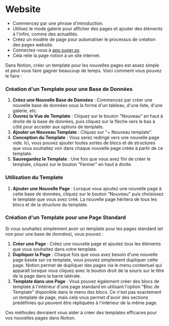 # Website

- Commencez par une phrase d'introduction.
- Utilisez le mode galerie pour afficher des pages et ajouter des éléments à l'infini, comme des actualités.
- Créez un modèle de page pour automatiser le processus de création des pages website.
- Connectez-vous à [app.super.so](http://app.super.so/).
- Cela relie la page notion à un site internet.

Dans Notion, créer un template pour les nouvelles pages est assez simple et peut vous faire gagner beaucoup de temps. Voici comment vous pouvez le faire :

### Création d'un Template pour une Base de Données

1. **Créez une Nouvelle Base de Données** : Commencez par créer une nouvelle base de données sous la forme d'un tableau, d'une liste, d'une galerie, etc.
2. **Ouvrez la Vue de Template** : Cliquez sur le bouton "Nouveau" en haut à droite de la base de données, puis cliquez sur la flèche vers le bas à côté pour accéder aux options de template.
3. **Ajouter un Nouveau Template** : Cliquez sur "+ Nouveau template".
4. **Conception du Template** : Vous serez redirigé vers une nouvelle page vide. Ici, vous pouvez ajouter toutes sortes de blocs et de structures que vous souhaitez voir dans chaque nouvelle page créée à partir de ce template.
5. **Sauvegardez le Template** : Une fois que vous avez fini de créer le template, cliquez sur le bouton "Fermer" en haut à droite.

### Utilisation du Template

1. **Ajouter une Nouvelle Page** : Lorsque vous ajoutez une nouvelle page à cette base de données, cliquez sur le bouton "Nouveau" puis choisissez le template que vous avez créé. La nouvelle page héritera de tous les blocs et de la structure du template.

### Création d'un Template pour une Page Standard

Si vous souhaitez simplement avoir un template pour les pages standard (et non pour une base de données), vous pouvez :

1. **Créer une Page** : Créez une nouvelle page et ajoutez tous les éléments que vous souhaitez dans votre template.
2. **Dupliquer la Page** : Chaque fois que vous avez besoin d'une nouvelle page basée sur ce template, vous pouvez simplement dupliquer cette page. Notion permet de dupliquer des pages via le menu contextuel qui apparaît lorsque vous cliquez avec le bouton droit de la souris sur le titre de la page dans la barre latérale.
3. **Template dans une Page** : Vous pouvez également créer des blocs de template à l'intérieur d'une page standard en utilisant l'option "Bloc de Template" disponible dans le menu des blocs. Ce n'est pas exactement un template de page, mais cela vous permet d'avoir des sections prédéfinies qui peuvent être répliquées à l'intérieur de la même page.

Ces méthodes devraient vous aider à créer des templates efficaces pour vos nouvelles pages dans Notion.